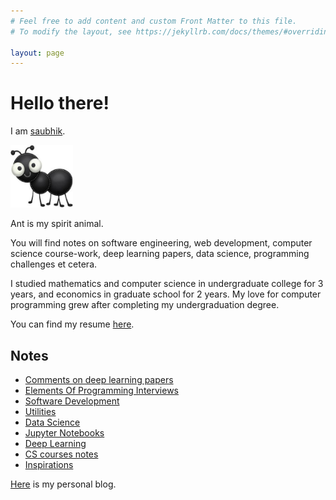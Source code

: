 ```yaml
---
# Feel free to add content and custom Front Matter to this file.
# To modify the layout, see https://jekyllrb.com/docs/themes/#overriding-theme-defaults

layout: page
---
```


# Hello there!

I am [saubhik](https://github.com/saubhik/).

<img src="/images/saubhik.jpeg" alt="me" width="100"/>

Ant is my spirit animal.

You will find notes on software engineering, web development, computer science
course-work, deep learning papers, data science, programming challenges et
cetera. 

I studied mathematics and computer science in undergraduate college for 3 years,
and economics in graduate school for 2 years. My love for computer programming
grew after completing my undergraduation degree.

You can find my resume [here](resume/resume.pdf).

## Notes
- [Comments on deep learning papers](/papers/index.md)
- [Elements Of Programming Interviews](/epi/index.md)
- [Software Development](/software_development/index.md)
- [Utilities](/utilities/index.md)
- [Data Science](/data_science/index.md)
- [Jupyter Notebooks](/notebooks/index.md)
- [Deep Learning](/deep_learning/index.md)
- [CS courses notes](/coursework/index.html)
- [Inspirations](/inspirations/index.html)

[Here](posts.md) is my personal blog.
